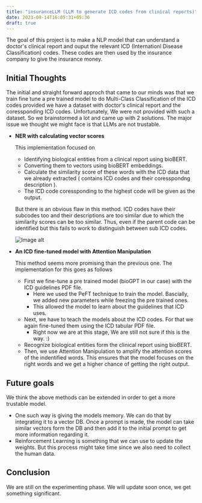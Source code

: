 ```yaml
---
title: "insuranceLLM (LLM to generate ICD codes from clinical reports)"
date: 2023-09-14T16:05:31+05:30
draft: true
---
```


The goal of this project is to make a NLP model that can understand a doctor's clinical report and ouput the relevant ICD (Internationl Disease Classification) codes. These codes are then used by the insurance company to give the insurance money.
## Initial Thoughts
The initial and straight forward approch that came to our minds was that we train fine tune a pre trained model to do Multi-Class Classification of the ICD codes provided we have a dataset with doctor's clinical report and the coressponding ICD codes. Unfortunately, We were not provided with such a dataset. So we brainstormed a lot and came up with 2 solutions. The major issue we thought we might face is that LLMs are not trustable. 
- **NER with calculating vector scores**
  
    This implementation focused on
    - Identifying biological entities from a clinical report using bioBERT.
    - Converting them to vectors using bioBERT embeddings.
    - Calculate the similarity score of these words with the ICD data that we already extracted ( contains ICD codes and their coresspondng description ).
    - The ICD code coressponding to the highest code will be given as the output.

    But there is an obvious flaw in this method. ICD codes have their subcodes too and their descriptions are too similar due to which the similarity scores can be too similar. Thus, even if the parent code can be identified but this fails to work to distinguish between sub ICD codes.

    ![Image alt](vector_output.png)
  
- **An ICD fine-tuned model with Attention Manipulation**
  
  This method seems more promising than the previous one. The implementation for this goes as follows
    - First we fine-tune a pre trained model (bioGPT in our case) with the ICD guidelines PDF file.
      - Here we used the PeFT technique to train the model. Bascially, we added new parameters while freezing the pre trained ones.
      - This allowed the model to learn about the guidelines that ICD uses.
    - Next, we have to teach the models about the ICD codes. For that we again fine-tuned them using the ICD tabular PDF file.
      - Right now we are at this stage, We are still not sure if this is the way. :)
    - Recognize biological entities form the clinical report using bioBERT.
    - Then, we use Attention Manipulation to amplify the attention scores of the indentified words. This ensures that the model focuses on the right words and we get a higher chance of getting the right output.

 ## Future goals
 We think the above methods can be extended in order to get a more trustable model. 
 - One such way is giving the models memory. We can do that by integrating it to a vector DB. Once a prompt is made, the model can take similar vectors form the DB and then add it to the initial prompt to get more information regarding it.
 - Reinforcement Learning is something that we can use to update the weights. But this process might take time since we also need to collect the human data.
 ## Conclusion
 We are still on the experimenting phase. We will update soon once, we get something significant.

